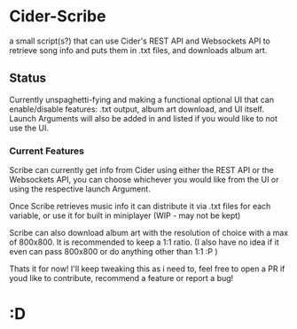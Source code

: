 # Cider-Scribe
a small script(s?) that can use Cider's REST API and Websockets API to retrieve song info and puts them in .txt files, and downloads album art.

## Status
Currently unspaghetti-fying and making a functional optional UI that can enable/disable features: .txt output, album art download, and UI itself. Launch Arguments will also be added in and listed if you would like to not use the UI.

### Current Features
Scribe can currently get info from Cider using either the REST API or the Websockets API, you can choose whichever you would like from the UI or using the respective launch Argument.

Once Scribe retrieves music info it can distribute it via .txt files for each variable, or use it for built in miniplayer (WIP - may not be kept)

Scribe can also download album art with the resolution of choice with a max of 800x800. It is recommended to keep a 1:1 ratio. (I also have no idea if it even can pass 800x800 or do anything other than 1:1 :P )

Thats it for now! I'll keep tweaking this as i need to, feel free to open a PR if youd like to contribute, recommend a feature or report a bug!
# :D